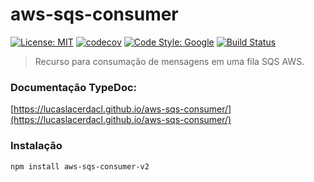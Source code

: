 # aws-sqs-consumer
[![License: MIT](https://img.shields.io/badge/License-MIT-yellow.svg)](https://opensource.org/licenses/MIT)
[![codecov](https://codecov.io/gh/lucaslacerdacl/aws-sqs-consumer/branch/main/graph/badge.svg?token=UVG7BH29UE)](https://codecov.io/gh/lucaslacerdacl/aws-sqs-consumer)
[![Code Style: Google](https://img.shields.io/badge/code%20style-google-blueviolet.svg)](https://github.com/google/gts)
[![Build Status](https://travis-ci.com/lucaslacerdacl/aws-sqs-consumer.svg?branch=main)](https://travis-ci.com/lucaslacerdacl/aws-sqs-consumer)

> Recurso para consumação de mensagens em uma fila SQS AWS.

### Documentação TypeDoc:
[https://lucaslacerdacl.github.io/aws-sqs-consumer/](https://lucaslacerdacl.github.io/aws-sqs-consumer/)

### Instalação
```sh
npm install aws-sqs-consumer-v2
```
